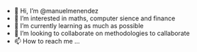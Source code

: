 - 👋 Hi, I’m @manuelmenendez
- 👀 I’m interested in maths, computer sience and finance
- 🌱 I’m currently learning as much as possible
- 💞️ I’m looking to collaborate on methodologies to callaborate
- 📫 How to reach me ...

<!---
manuelmenendez/manuelmenendez is a ✨ special ✨ repository because its `README.md` (this file) appears on your GitHub profile.
You can click the Preview link to take a look at your changes.
--->
